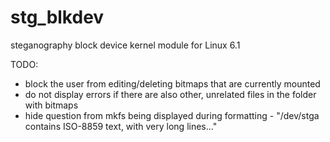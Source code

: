 # stg_blkdev

steganography block device kernel module for Linux 6.1

TODO:

-   block the user from editing/deleting bitmaps that are currently mounted
-   do not display errors if there are also other, unrelated files in the folder with bitmaps
-   hide question from mkfs being displayed during formatting - "/dev/stga contains ISO-8859 text, with very long lines..."
